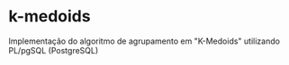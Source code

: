 # k-medoids
Implementação do algoritmo de agrupamento em "K-Medoids" utilizando PL/pgSQL (PostgreSQL)
